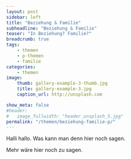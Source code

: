 ```yaml
---
layout: post
sidebar: left
title: "Beziehung & Familie"
subheadline: "Beziehung & Familie"
teaser: "In Beziehung? Familie?"
breadcrumb: true
tags:
    - themen
    - p-themen
    - familie
categories:
    - themen
image:
    thumb: gallery-example-3-thumb.jpg
    title: gallery-example-3.jpg
    caption_url: http://unsplash.com

show_meta: false
#header:
#   image_fullwidth: "header_unsplash_5.jpg"
permalink: "/themen/beziehung-familie-p/"
---
```

Halli hallo. Was kann man denn hier noch sagen.

<!--more-->

Mehr wäre hier noch zu sagen.
